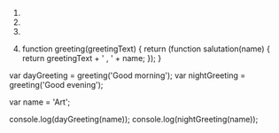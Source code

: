 1.

2.

3.

4. function greeting(greetingText) {
  return (function salutation(name) {
    return greetingText + ' , ' + name;
  });
}

var dayGreeting = greeting('Good morning');
var nightGreeting = greeting('Good evening');

var name = 'Art';

console.log(dayGreeting(name));
console.log(nightGreeting(name));